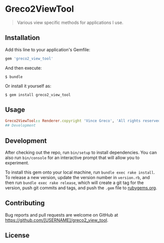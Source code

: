 # Greco2ViewTool

> Various view specific methods for applications I use.


## Installation

Add this line to your application's Gemfile:

```ruby
gem 'greco2_view_tool'
```

And then execute:

    $ bundle

Or install it yourself as:

    $ gem install greco2_view_tool

## Usage

```ruby 
Greco2ViewTool:: Renderer.copyright 'Vince Greco', 'All rights reserved'
## Development
```

## Development

After checking out the repo, run `bin/setup` to install dependencies. You can also run `bin/console` for an interactive prompt that will allow you to experiment.

To install this gem onto your local machine, run `bundle exec rake install`. To release a new version, update the version number in `version.rb`, and then run `bundle exec rake release`, which will create a git tag for the version, push git commits and tags, and push the `.gem` file to [rubygems.org](https://rubygems.org).

## Contributing

Bug reports and pull requests are welcome on GitHub at https://github.com/[USERNAME]/greco2_view_tool.

## License 

